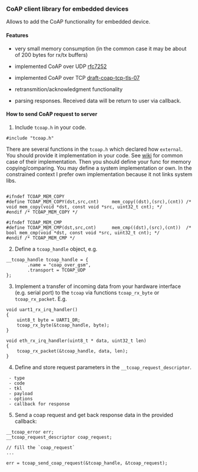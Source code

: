 ### CoAP client library for embedded devices

Allows to add the CoAP functionality for embedded device.

#### Features

- very small memory consumption (in the common case it may be about of 200 bytes for rx/tx buffers)

- implemented CoAP over UDP [rfc7252](https://tools.ietf.org/html/rfc7252)

- implemented CoAP over TCP [draft-coap-tcp-tls-07](https://tools.ietf.org/html/draft-ietf-core-coap-tcp-tls-07)

- retransmition/acknowledgment functionality

- parsing responses. Received data will be return to user via callback.


#### How to send CoAP request to server

1) Include `tcoap.h` in your code.

```
#include "tcoap.h"

```
  There are several functions in the `tcoap.h` which declared how `external`. You should provide it implementation in your code. See [wiki](https://github.com/Mozilla9/tiny-coap/wiki) for common case of their implementation.
  Then you should define your func for memory copying/comparing. You may define  a system implementation or own. In the constrained context I prefer own implementation because it not links system libs.

```

#ifndef TCOAP_MEM_COPY
#define TCOAP_MEM_COPY(dst,src,cnt)     mem_copy((dst),(src),(cnt)) /* void mem_copy(void *dst, const void *src, uint32_t cnt); */
#endif /* TCOAP_MEM_COPY */

#ifndef TCOAP_MEM_CMP
#define TCOAP_MEM_CMP(dst,src,cnt)      mem_cmp((dst),(src),(cnt))  /* bool mem_cmp(void *dst, const void *src, uint32_t cnt); */
#endif /* TCOAP_MEM_CMP */

```


2) Define a `tcoap_handle` object, e.g.

```
__tcoap_handle tcoap_handle = {
        .name = "coap_over_gsm",
        .transport = TCOAP_UDP
};

```


3) Implement a transfer of incoming data from your hardware interface (e.g. serial port) to the `tcoap` via functions `tcoap_rx_byte` or `tcoap_rx_packet`. E.g.

```
void uart1_rx_irq_handler()
{
    uint8_t byte = UART1_DR;    
    tcoap_rx_byte(&tcoap_handle, byte);
}

void eth_rx_irq_handler(uint8_t * data, uint32_t len)
{
    tcoap_rx_packet(&tcoap_handle, data, len);
}

```


4) Define and store request parameters in the `__tcoap_request_descriptor`.

```
 - type
 - code
 - tkl
 - payload
 - options
 - callback for response

```

5) Send a coap request and get back response data in the provided callback:

```
__tcoap_error err;
__tcoap_request_descriptor coap_request;

// fill the `coap_request`
...

err = tcoap_send_coap_request(&tcoap_handle, &tcoap_request);

```
